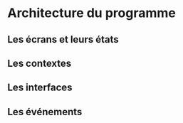 Architecture du programme
==============================

Les écrans et leurs états
--------------------------------

Les contextes
--------------------------------

Les interfaces
--------------------------------

Les événements
--------------------------------
